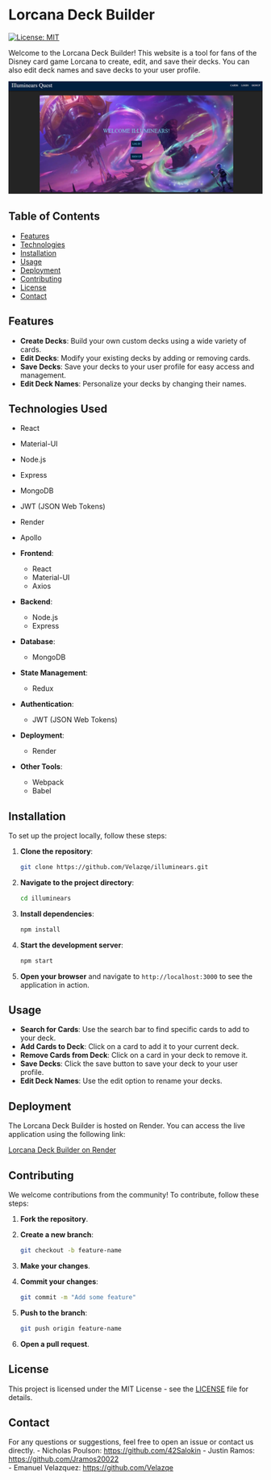 # Lorcana Deck Builder
  [![License: MIT](https://img.shields.io/badge/License-MIT-yellow.svg)](https://opensource.org/licenses/MIT)

Welcome to the Lorcana Deck Builder! This website is a tool for fans of the Disney card game Lorcana to create, edit, and save their decks. You can also edit deck names and save decks to your user profile.

![Alt text](./client/public/Screenshot.png)

  ## Table of Contents

  * [Features](#features)
  * [Technologies](#technologies-used)
  * [Installation](#installation)
  * [Usage](#usage)
  * [Deployment](#deployment)
  * [Contributing](#contributing)
  * [License](#license)
  * [Contact](#contact)


## Features

- **Create Decks**: Build your own custom decks using a wide variety of cards.
- **Edit Decks**: Modify your existing decks by adding or removing cards.
- **Save Decks**: Save your decks to your user profile for easy access and management.
- **Edit Deck Names**: Personalize your decks by changing their names.

## Technologies Used

  - React
  - Material-UI
  - Node.js
  - Express
  - MongoDB
  - JWT (JSON Web Tokens)
  - Render
  - Apollo 
 

- **Frontend**:
  - React
  - Material-UI
  - Axios

- **Backend**:
  - Node.js
  - Express

- **Database**:
  - MongoDB

- **State Management**:
  - Redux

- **Authentication**:
  - JWT (JSON Web Tokens)

- **Deployment**:
  - Render

- **Other Tools**:
  - Webpack
  - Babel

## Installation

To set up the project locally, follow these steps:

1. **Clone the repository**:

    ```sh
    git clone https://github.com/Velazqe/illuminears.git
    ```

2. **Navigate to the project directory**:

    ```sh
    cd illuminears
    ```

3. **Install dependencies**:

    ```sh
    npm install
    ```

4. **Start the development server**:

    ```sh
    npm start
    ```

5. **Open your browser** and navigate to `http://localhost:3000` to see the application in action.

## Usage

- **Search for Cards**: Use the search bar to find specific cards to add to your deck.
- **Add Cards to Deck**: Click on a card to add it to your current deck.
- **Remove Cards from Deck**: Click on a card in your deck to remove it.
- **Save Decks**: Click the save button to save your deck to your user profile.
- **Edit Deck Names**: Use the edit option to rename your decks.

## Deployment

The Lorcana Deck Builder is hosted on Render. You can access the live application using the following link: 

[Lorcana Deck Builder on Render](https://your-app-url-on-render.com)

## Contributing

We welcome contributions from the community! To contribute, follow these steps:

1. **Fork the repository**.
2. **Create a new branch**:

    ```sh
    git checkout -b feature-name
    ```

3. **Make your changes**.
4. **Commit your changes**:

    ```sh
    git commit -m "Add some feature"
    ```

5. **Push to the branch**:

    ```sh
    git push origin feature-name
    ```

6. **Open a pull request**.

## License

This project is licensed under the MIT License - see the [LICENSE](LICENSE) file for details.

## Contact

For any questions or suggestions, feel free to open an issue or contact us directly.
    - Nicholas Poulson: https://github.com/42Salokin
    - Justin Ramos: https://github.com/Jramos20022    
    - Emanuel Velazquez: https://github.com/Velazqe
